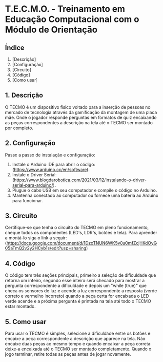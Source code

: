 # T.E.C.M.O. - Treinamento em Educação Computacional com o Módulo de Orientação

## Índice

1. [Descrição]
2. [Configuração]
3. [Circuito]
4. [Código]
5. [Como usar]

## 1. Descrição

O TECMO é um dispositivo físico voltado para a inserção de pessoas no mercado de tecnologia através da gamificação da montagem de uma placa mãe. Onde o jogador responde perguntas em formatos de quiz encaixando as peças correspondentes a descrição na tela até o TECMO ser montado por completo.

## 2. Configuração

Passo a passo de instalação e configuração:

1. Instale o Arduino IDE para abrir o código: (https://www.arduino.cc/en/software).
2. Instale o Driver Serial: (https://www.blogdarobotica.com/2021/03/12/instalando-o-driver-serial-para-arduino/).
3. Plugue o cabo USB em seu computador e compile o código no Arduino.
4. Mantenha conectado ao computador ou fornece uma bateria ao Arduino para funcionar.

## 3. Circuito

Certifique-se que tenha o circuito do TECMO em pleno funcionamento, cheque todos os componentes (LED's, LDR's, botões e tela). Para aprender a montá-lo siga o link a seguir: (https://docs.google.com/document/d/1DzoTNUN6WK5v0u0mfZcjHKdOyG05aTmQ2v2y2HCyb1s/edit?usp=sharing)

## 4. Código

O código tem três seções principais, primeiro a seleção de dificuldade que retorna um inteiro, segundo esse inteiro será checado para mostrar a pergunta correspondente a dificuldade e depois um "while (true)" que checa os sensores de luz e acende a luz correspondente a resposta (verde correto e vermelho incorreto) quando a peça certa for encaixada o LED verde acende e a próxima pergunta é printada na tela até todo o TECMO estar montado.

## 5. Como usar

Para usar o TECMO é simples, selecione a dificuldade entre os botões e encaixe a peça correspondente a descrição que aparece na tela. Não encaixe duas peças ao mesmo tempo e quando encaixar a peça correta deixe-a encaixada até o TECMO ser montado completamente. Quando o jogo terminar, retire todas as peças antes de jogar novamente.